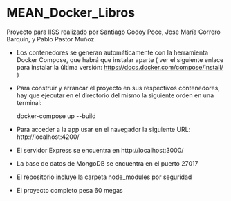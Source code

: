 # MEAN_Docker_Libros

Proyecto para IISS realizado por Santiago Godoy Poce, Jose María Correro Barquín, y Pablo Pastor Muñoz.

- Los contenedores se generan automáticamente con la herramienta Docker Compose, que habrá que instalar aparte ( ver el siguiente enlace para instalar la última versión: https://docs.docker.com/compose/install/ )

- Para construir y arrancar el proyecto en sus respectivos contenedores, hay que ejecutar en el directorio del mismo la siguiente orden en una terminal:

    docker-compose up --build
  
- Para acceder a la app usar en el navegador la siguiente URL: http://localhost:4200/

- El servidor Express se encuentra en http://localhost:3000/

- La base de datos de MongoDB se encuentra en el puerto 27017

- El repositorio incluye la carpeta node_modules por seguridad 

- El proyecto completo pesa 60 megas

